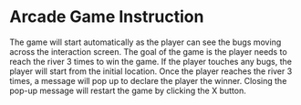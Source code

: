 Arcade Game Instruction
===============================

The game will start automatically as the player can see the bugs moving across the interaction screen. The goal of the game is the player needs to reach the river 3 times to win the game. If the player touches any bugs, the player will start from the initial location. Once the player reaches the river 3 times, a message will pop up to declare the player the winner. Closing the pop-up message will restart the game by clicking the X button.
